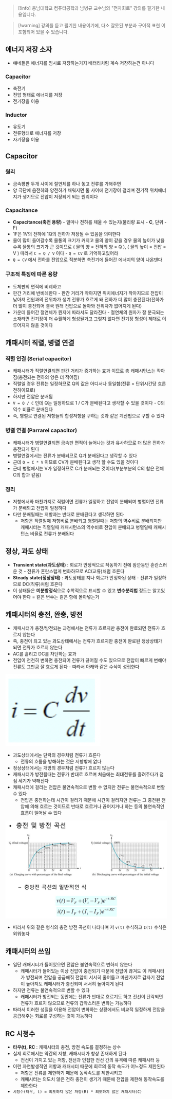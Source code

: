 > [!info] 충남대학교 컴퓨터공학과 남병규 교수님의 "전자회로" 강의를 필기한 내용입니다.

> [!warning] 강의를 듣고 필기한 내용이기에, 다소 잘못된 부분과 구어적 표현 이 포함되어 있을 수 있습니다.

## 에너지 저장 소자

- 얘네들은 에너지를 임시로 저장하는거지 배터리처럼 계속 저장하는건 아니다

### Capacitor

- 축전기
- 전압 형태로 에너지를 저장
- 전기장을 이용

### Inductor

- 유도기
- 전류형태로 에너지를 저장
- 자기장을 이용

## Capacitor

### 원리

- 금속평판 두개 사이에 절연체를 하나 놓고 전류를 가해주면
- 양 극단에 음전하와 양전하가 채워지면 둘 사이에 전기장이 걸리며 전기적 위치에너지가 생기므로 전압이 저장되게 되는 원리이다

### Capacitance

- **Capacitance(축전 용량)** - 얼마나 전하를 채울 수 있는지(물리량 표시 - **C**, 단위 - F)
- 1F은 1V의 전하에 1Q의 전하가 저장될 수 있음을 의미한다
- 물이 많이 들어갈수록 물통의 크기가 커지고 물의 양이 같을 경우 물의 높이가 낮을수록 물통의 크기가 큰 것이므로 ( 물의 양 = 전하의 양 = Q ), ( 물의 높이 = 전압 = V ) 따라서 `C = Q / V` 이다 - `Q = CV` 로 기억하고있어라
- `Q = CV` 에서 전하를 전압으로 적분하면 축전기에 들어간 에너지의 양이 나온댄다

### 구조적 특징에 따른 용량

- 도체판의 면적에 비례하고
- 판간 거리에 반비례한다 - 판간 거리가 작아지면 위치에너지가 작아지므로 전압이 낮아져 전원과의 전위차가 생겨 전류가 흐르게 돼 전하가 더 많이 충전된다(전하가 더 많이 충전되어 결국 원래 전압으로 돌아와 전위차가 없어지게 된다)
- 가운데 들어간 절연체가 뭔지에 따라서도 달라진다 - 절연체의 원자가 잘 분극되는 소재라면 전기장이 더 수월하게 형성될거고 그렇지 않다면 전기장 형성이 제대로 이루어지지 않을 것이다

## 캐패시터 직렬, 병렬 연결

### 직렬 연결 (Serial capacitor)

- 캐패시터가 직렬연결되면 판간 거리가 증가하는 효과 이므로 총 캐패시턴스는 작아짐(충전되는 전하의 양은 더 적어짐)
- 직렬일 경우 전류는 일정하므로 Q의 값은 어디서나 동일함(전류 = 단위시간당 흐른 전하이므로)
- 하지만 전압은 분배됨
- `V = Q / C` 인데 Q는 일정하므로 1 / C가 분배된다고 생각할 수 있을 것이다 - C의 역수 비율로 분배된다
- 즉, 병렬로 연결된 저항들의 합성저항을 구하는 것과 같은 계산법으로 구할 수 있다

### 병렬 연결 (Parrarel capacitor)

- 캐패시터가 병렬연결되면 금속판 면적이 늘어나는 것과 유사하므로 더 많은 전하가 충전되게 된다
- 병렬연결에서는 전류가 분배되므로 Q가 분배된다고 생각할 수 있다
- 근데 `Q = C * V` 이므로 CV가 분배된다고 생각 할 수도 있을 것이다
- 근데 병렬에서는 V가 일정하므로 C가 분배되는 것이다(부분부분의 C의 합은 전체 C의 합과 같음)

### 정리

- 저항에서와 마찬가지로 직렬이면 전류가 일정하고 전압이 분배되며 병렬이면 전류가 분배되고 전압이 일정하다
- 다만 분배될때는 저항과는 반대로 분배된다고 생각하면 된다
	- 저항은 직렬일때 저항비로 분배되고 병렬일때는 저항의 역수비로 분배되지만 캐패시터는 직렬일때 캐패시턴스의 역수비로 전압이 분배되고 병렬일때 캐패시턴스 비율로 전류가 분배된다

## 정상, 과도 상태

- **Transient state(과도상태)** : 회로가 안정적으로 작동하기 전에 잠깐동안 혼란스러운 것 - 전류가 혼란스럽게 변화하므로 AC(교류)처럼 흐른다
- **Steady state(정상상태)** : 과도상태를 지나 회로가 안정화된 상태 - 전류가 일정하므로 DC(직류)처럼 흐흔다
- 이 상태들은 **미분방정식**으로 수학적으로 표시할 수 있고 **변수분리법** 정도는 알고있어야 한다 = 같은 변수는 같은 항에 몰아넣는거

## 캐패시터의 충전, 완충, 방전

- 캐패시터가 충전/방전되는 과정에서는 전류가 흐르지만 충전이 완료되면 전류가 흐르지 않는다
- 즉, 충전이 되고 있는 과도상태에서는 전류가 흐르지만 충전이 완료된 정상상태가 되면 전류가 흐르지 않는다
- AC를 흘리고 DC를 차단하는 효과
- 전압이 천천히 변하면 충전되어 전류가 끊어질 수도 있으므로 전압이 빠르게 변해야 전류도 그만큼 잘 흐르게 된다 - 따라서 아래와 같은 수식이 성립한다

![%E1%84%8F%E1%85%A2%E1%84%91%E1%85%A2%E1%84%89%E1%85%B5%E1%84%90%E1%85%A5%20de876f7a5bec44dd92cd19ee4b663c35/image1.png](microelectronics.spring.2021.cse.cnu.ac.kr/images/05_de876f7a5bec44dd92cd19ee4b663c35/image1.png)

- 과도상태에서는 단락의 경우처럼 전류가 흐른다
	- 전류의 흐름을 방해하는 것은 저항밖에 없다
- 정상상태에서는 개방의 경우처럼 전류가 흐르지 않는다
- 캐패시터가 방전될때는 전류가 반대로 흐르며 처음에는 최대전류를 흘려주다가 점점 세기가 약해진다
- 캐패시터에 걸리는 전압은 불연속적으로 변할 수 없지만 전류는 불연속적으로 변할 수 있다
	- 전압은 충전하는데 시간이 걸리기 때문에 시간이 걸리지만 전류는 그 충전된 전압에 의해 흐르는 것이므로 반대로 흐르거나 끊어지거나 하는 등의 불연속적인 흐름이 일어날 수 있다

![%E1%84%8F%E1%85%A2%E1%84%91%E1%85%A2%E1%84%89%E1%85%B5%E1%84%90%E1%85%A5%20de876f7a5bec44dd92cd19ee4b663c35/image2.png](microelectronics.spring.2021.cse.cnu.ac.kr/images/05_de876f7a5bec44dd92cd19ee4b663c35/image2.png)

- 따라서 위와 같은 형식의 충전 방전 곡선이 나타나며 저 `v(t)` 수식하고 `I(t)` 수식은 외워놓자

## 캐패시터의 쓰임

- 일단 캐패시터가 들어있으면 전압은 불연속적으로 변하지 않는다
	- 캐패시터가 들어있는 이상 전압이 충전되기 때문에 전압이 끊겨도 이 캐패시터가 방전되며 전압을 공급해줘 전압이 서서히 줄어들고 마찬가지로 갑자기 전압이 높아져도 캐패시터가 충전되며 서서히 높아지게 된다
- 하지만 전류는 불연속적으로 변할 수 있다
	- 캐패시터가 방전되는 동안에는 전류가 반대로 흐르기도 하고 전선이 단락되면 전류가 흐르지 않으므로 전류의 갑작스러운 변화는 가능하다
- 따라서 이러한 성질을 이용해 전압이 변화하는 상황에서도 비교적 일정하게 전압을 공급해주는 회로를 구성하는 것이 가능하다

## RC 시정수

- **타우(t), RC** : 캐패시터의 충전, 방전 속도를 결정하는 상수
- 실제 회로에서는 약간의 저항, 캐패시터가 항상 존재하게 된다
	- 전선이 가지고 있는 저항, 전선과 인접한 전선 간의 유격에 따른 캐패시터 등
- 이런 자연발생적인 저항과 캐패시터 때문에 회로의 동작 속도가 어느정도 제한된다
	- 저항은 전류를 제한하기 때문에 동작속도를 제한시키고
	- 캐패시터는 의도치 않은 전하 충전이 생기기 때문에 전압을 제한해 동작속도를 제한한다
- `시정수(타우, t) = 의도하지 않은 저항(R) * 의도하지 않은 캐패시터(C)`